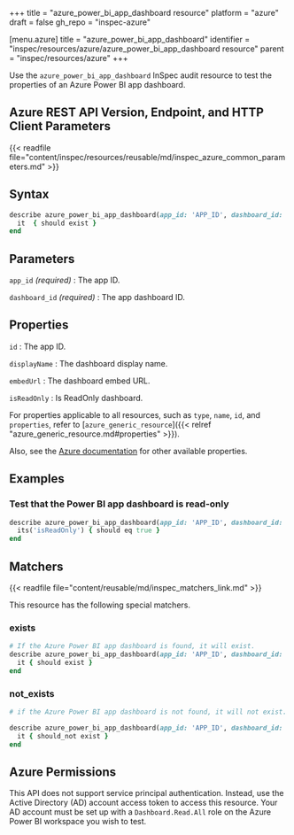 +++
title = "azure_power_bi_app_dashboard resource"
platform = "azure"
draft = false
gh_repo = "inspec-azure"

[menu.azure]
title = "azure_power_bi_app_dashboard"
identifier = "inspec/resources/azure/azure_power_bi_app_dashboard resource"
parent = "inspec/resources/azure"
+++

Use the `azure_power_bi_app_dashboard` InSpec audit resource to test the properties of an Azure Power BI app dashboard.

## Azure REST API Version, Endpoint, and HTTP Client Parameters

{{< readfile file="content/inspec/resources/reusable/md/inspec_azure_common_parameters.md" >}}

## Syntax

```ruby
describe azure_power_bi_app_dashboard(app_id: 'APP_ID', dashboard_id: 'DASHBOARD_ID') do
  it  { should exist }
end
```

## Parameters

`app_id` _(required)_
: The app ID.

`dashboard_id` _(required)_
: The app dashboard ID.

## Properties

`id`
: The app ID.

`displayName`
: The dashboard display name.

`embedUrl`
: The dashboard embed URL.

`isReadOnly`
: Is ReadOnly dashboard.

For properties applicable to all resources, such as `type`, `name`, `id`, and `properties`, refer to [`azure_generic_resource`]({{< relref "azure_generic_resource.md#properties" >}}).

Also, see the [Azure documentation](https://docs.microsoft.com/en-us/rest/api/power-bi/apps/get-dashboard) for other available properties.

## Examples

### Test that the Power BI app dashboard is read-only

```ruby
describe azure_power_bi_app_dashboard(app_id: 'APP_ID', dashboard_id: 'DASHBOARD_ID')  do
  its('isReadOnly') { should eq true }
end
```

## Matchers

{{< readfile file="content/reusable/md/inspec_matchers_link.md" >}}

This resource has the following special matchers.

### exists

```ruby
# If the Azure Power BI app dashboard is found, it will exist.
describe azure_power_bi_app_dashboard(app_id: 'APP_ID', dashboard_id: 'DASHBOARD_ID')  do
  it { should exist }
end
```

### not_exists

```ruby
# if the Azure Power BI app dashboard is not found, it will not exist.

describe azure_power_bi_app_dashboard(app_id: 'APP_ID', dashboard_id: 'DASHBOARD_ID')  do
  it { should_not exist }
end
```

## Azure Permissions

This API does not support service principal authentication. Instead, use the Active Directory (AD) account access token to access this resource.
Your AD account must be set up with a `Dashboard.Read.All` role on the Azure Power BI workspace you wish to test.
